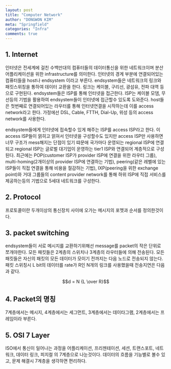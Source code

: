 ```yaml
---
layout: post
title: "Computer Network"
author: "DONGWON KIM"
meta: "Springfield"
categories: "Infra"
comments: true
---
```


## 1. Internet
인터넷은 전세계에 걸친 수백만대의 컴퓨터들의 데이터통신을 위한 네트워크이며 분산 어플리케이션을 위한 infrastructure를 의미한다. 인터넷의 경계 부분에 연결되어있는 컴퓨터들을 host나 endsystem 이라고 부른다. endsystem들은 네트워크의 링크와 패킷스위칭을 통하여 데이터 교환을 한다. 링크는 케이블, 구리선, 광섬유, 전파 대역 등으로 구현된다. endsystem들은 ISP를 통해 인터넷을 접근한다. ISP는 케이블 모뎀, 무선등의 기법을 활용하여 endsystem들이 인터넷에 접근할수 있도록 도와준다. host들은 첫번째로 연결되어있는 라우터를 통해 인터넷연결을 시작하는데 이를 access network라고 한다. 가정에선 DSL, Cable, FTTH, Dial-Up, 위성 등의 access network를 사용한다. 

endsystem들에게 인터넷에 접속할수 있게 해주는 ISP를 access ISP라고 한다. 이 access ISP들이 얽히고 얽혀서 인터넷을 구성할수도 있지만 access ISP만 사용하면 너무 구조가 mess해지는 단점이 있기 땨문애 국가마다 운영되는 regional ISP에 연결되고 regional ISP는 글로벌 대기업이 운영하는 tier1 ISP와 연결되어 계층적으로 구성된다.
최근에는 POP(customer ISP가 provider ISP에 연결을 위한 라우터 그룹), multi-homing(2개이상의 provider ISP에 연결하는 기법), peering(같은 레벨에 있는 ISP들이 직접 연결을 통해 비용을 절감하는 기법), IXP(peering을 위한 exchange point)와 거대 그룹들의 content provider network를 통해 하위 ISP에 직접 서비스를 제공하는등의 기법으로 5세대 네트워크를 구성한다.

## 2. Protocol
프로토콜이란 두개이상의 통신장치 사이에 오가는 메시지의 포멧과 순서를 정의한것이다. 

## 3. packet switching
endsystem들이 서로 메시지를 교환하기위해선 message를 packet의 작은 단위로 쪼개야한다. 모든 패킷들은 2계층의 스위치나 3계층의 라우터들에 의해 전송된다. 모든 패킷들은 자신의 패킷의 모든 데이터가 모이기 전까지는 다음 노드로 전송되지 않는다. 패킷 스위칭시 L bit의 데이터를 rate가 R인 N개의 링크를 사용했을때 전송지연은 다음과 같다.

$$d = N {L \over R}$$

## 4. Packet의 명칭
7계층에서는 메시지, 4계층에서는 세그먼트, 3계층에서는 데이타그램, 2계층에서는 프레임이라 부른다.

## 5. OSI 7 Layer
ISO에서 통신이 일어나는 과정을 어플리케이션, 프리젠테이션, 세션, 트랜스포트, 네트워크, 데이터 링크, 피지컬 의 7계층으로 나눈것이다. 데이터의 흐름을 기능별로 볼수 있고, 문제 해결시 7계층을 생각하면 편리하다.